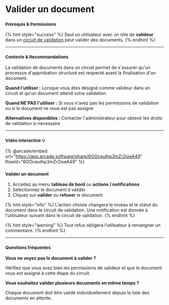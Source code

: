 # Valider un document

### <sup>**Prérequis & Permissions**</sup>

{% hint style="success" %}
Seul un utilisateur avec un rôle de **valideur** dans un [circuit de validation](../processus-metiers/workflow/circuit-de-validation.md) peut valider des documents.
{% endhint %}

***

### <sup>**Contexte & Recommandations**</sup>

La validation de documents dans un circuit permet de s'assurer qu'un processus d'approbation structuré est respecté avant la finalisation d'un document.

**Quand l'utiliser :** Lorsque vous êtes désigné comme valideur dans un circuit et qu'un document attend votre validation

**Quand NE PAS l'utiliser :** Si vous n'avez pas les permissions de validation ou si le document ne vous est pas assigné

**Alternatives disponibles :** Contacter l'administrateur pour obtenir les droits de validation si nécessaire

***

### <sup>Vidéo interactive 💡</sup>

{% @arcade/embed url="https://app.arcade.software/share/6OOceuIhp3mZr2ioeA49" flowId="6OOceuIhp3mZr2ioeA49" %}

### <sup>**Valider un document**</sup>

1. Accédez au menu **tableau de bord** ou **actions / notifications**
2. Sélectionnez le document à valider
3. Cliquez sur **valider** ou **refuser** le document

{% hint style="info" %}
L'action choisie changera le niveau et le statut du document dans le circuit de validation. Une notification est donnée à l'utilisateur suivant dans le circuit de validation.
{% endhint %}

{% hint style="warning" %}
Tout refus obligera l’utilisateur à renseigner un commentaire.
{% endhint %}

***

### <sup>**Questions fréquentes**</sup>

**Vous ne voyez pas le document à valider ?**

Vérifiez que vous avez bien les permissions de valideur et que le document vous est assigné à cette étape du circuit.

**Vous souhaitez valider plusieurs documents en même temps ?**

Chaque document doit être validé individuellement depuis la liste des documents en attente.
